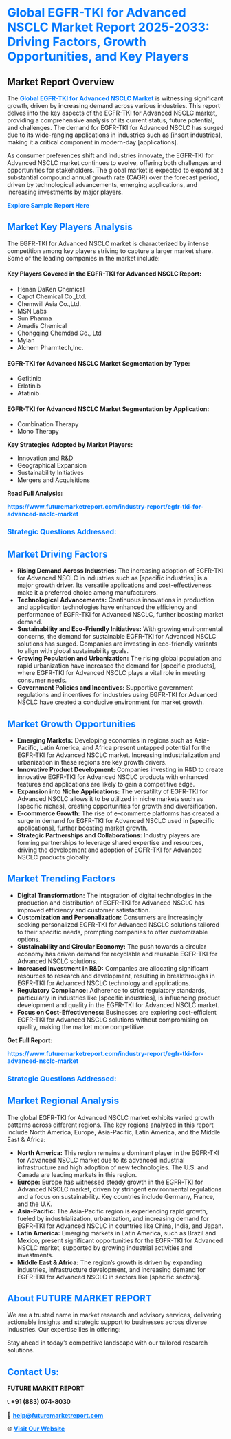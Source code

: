 <h1 style="color: #007BFF;">Global EGFR-TKI for Advanced NSCLC Market Report 2025-2033: Driving Factors, Growth Opportunities, and Key Players</h1>

<section id="overview">
<h2>Market Report Overview</h2>
<p>The <a href="https://www.futuremarketreport.com/industry-report/egfr-tki-for-advanced-nsclc-market" style="color: #007BFF; text-decoration: none;"><strong>Global EGFR-TKI for Advanced NSCLC Market</strong></a> is witnessing significant growth, driven by increasing demand across various industries. This report delves into the key aspects of the EGFR-TKI for Advanced NSCLC market, providing a comprehensive analysis of its current status, future potential, and challenges. The demand for EGFR-TKI for Advanced NSCLC has surged due to its wide-ranging applications in industries such as [insert industries], making it a critical component in modern-day [applications].</p>
<p>As consumer preferences shift and industries innovate, the EGFR-TKI for Advanced NSCLC market continues to evolve, offering both challenges and opportunities for stakeholders. The global market is expected to expand at a substantial compound annual growth rate (CAGR) over the forecast period, driven by technological advancements, emerging applications, and increasing investments by major players.</p>
</section>

<section id="overview">
<p><a href="https://www.futuremarketreport.com/request-sample/reportId=53361" style="color: #007BFF; text-decoration: none;"><strong>Explore Sample Report Here</strong></a></p>
</section>

<section id="key-players">
<h2 style="color: #007BFF;">Market Key Players Analysis</h2>
<p>The EGFR-TKI for Advanced NSCLC market is characterized by intense competition among key players striving to capture a larger market share. Some of the leading companies in the market include:</p>
<h4>Key Players Covered in the EGFR-TKI for Advanced NSCLC Report:</h4>
<ul><li>Henan DaKen Chemical</li><li>Capot Chemical Co.,Ltd.</li><li>Chemwill Asia Co.,Ltd.</li><li>MSN Labs</li><li>Sun Pharma</li><li>Amadis Chemical</li><li>Chongqing Chemdad Co., Ltd</li><li>Mylan</li><li>Alchem Pharmtech,Inc.</li></ul>
<h4>EGFR-TKI for Advanced NSCLC Market Segmentation by Type:</h4>
<ul><li>Gefitinib</li><li>Erlotinib</li><li>Afatinib</li></ul>

<h4>EGFR-TKI for Advanced NSCLC Market Segmentation by Application:</h4>
<ul><li>Combination Therapy</li><li>Mono Therapy</li></ul>
<p><strong>Key Strategies Adopted by Market Players:</strong></p>
<ul>
<li>Innovation and R&D</li>
<li>Geographical Expansion</li>
<li>Sustainability Initiatives</li>
<li>Mergers and Acquisitions</li>
</ul>
</section>

<section>
<p><strong>Read Full Analysis: </strong></p><a href="https://www.futuremarketreport.com/industry-report/egfr-tki-for-advanced-nsclc-market" style="color: #007BFF; text-decoration: none;"><strong>https://www.futuremarketreport.com/industry-report/egfr-tki-for-advanced-nsclc-market</strong></a>
<h3 style="color: #007BFF;">Strategic Questions Addressed:</h3>
</section>

<section id="driving-factors">
<h2 style="color: #007BFF;">Market Driving Factors</h2>
<ul>
<li><strong>Rising Demand Across Industries:</strong> The increasing adoption of EGFR-TKI for Advanced NSCLC in industries such as [specific industries] is a major growth driver. Its versatile applications and cost-effectiveness make it a preferred choice among manufacturers.</li>
<li><strong>Technological Advancements:</strong> Continuous innovations in production and application technologies have enhanced the efficiency and performance of EGFR-TKI for Advanced NSCLC, further boosting market demand.</li>
<li><strong>Sustainability and Eco-Friendly Initiatives:</strong> With growing environmental concerns, the demand for sustainable EGFR-TKI for Advanced NSCLC solutions has surged. Companies are investing in eco-friendly variants to align with global sustainability goals.</li>
<li><strong>Growing Population and Urbanization:</strong> The rising global population and rapid urbanization have increased the demand for [specific products], where EGFR-TKI for Advanced NSCLC plays a vital role in meeting consumer needs.</li>
<li><strong>Government Policies and Incentives:</strong> Supportive government regulations and incentives for industries using EGFR-TKI for Advanced NSCLC have created a conducive environment for market growth.</li>
</ul>
</section>

<section id="growth-opportunities">
<h2 style="color: #007BFF;">Market Growth Opportunities</h2>
<ul>
<li><strong>Emerging Markets:</strong> Developing economies in regions such as Asia-Pacific, Latin America, and Africa present untapped potential for the EGFR-TKI for Advanced NSCLC market. Increasing industrialization and urbanization in these regions are key growth drivers.</li>
<li><strong>Innovative Product Development:</strong> Companies investing in R&D to create innovative EGFR-TKI for Advanced NSCLC products with enhanced features and applications are likely to gain a competitive edge.</li>
<li><strong>Expansion into Niche Applications:</strong> The versatility of EGFR-TKI for Advanced NSCLC allows it to be utilized in niche markets such as [specific niches], creating opportunities for growth and diversification.</li>
<li><strong>E-commerce Growth:</strong> The rise of e-commerce platforms has created a surge in demand for EGFR-TKI for Advanced NSCLC used in [specific applications], further boosting market growth.</li>
<li><strong>Strategic Partnerships and Collaborations:</strong> Industry players are forming partnerships to leverage shared expertise and resources, driving the development and adoption of EGFR-TKI for Advanced NSCLC products globally.</li>
</ul>
</section>

<section id="trending-factors">
<h2 style="color: #007BFF;">Market Trending Factors</h2>
<ul>
<li><strong>Digital Transformation:</strong> The integration of digital technologies in the production and distribution of EGFR-TKI for Advanced NSCLC has improved efficiency and customer satisfaction.</li>
<li><strong>Customization and Personalization:</strong> Consumers are increasingly seeking personalized EGFR-TKI for Advanced NSCLC solutions tailored to their specific needs, prompting companies to offer customizable options.</li>
<li><strong>Sustainability and Circular Economy:</strong> The push towards a circular economy has driven demand for recyclable and reusable EGFR-TKI for Advanced NSCLC solutions.</li>
<li><strong>Increased Investment in R&D:</strong> Companies are allocating significant resources to research and development, resulting in breakthroughs in EGFR-TKI for Advanced NSCLC technology and applications.</li>
<li><strong>Regulatory Compliance:</strong> Adherence to strict regulatory standards, particularly in industries like [specific industries], is influencing product development and quality in the EGFR-TKI for Advanced NSCLC market.</li>
<li><strong>Focus on Cost-Effectiveness:</strong> Businesses are exploring cost-efficient EGFR-TKI for Advanced NSCLC solutions without compromising on quality, making the market more competitive.</li>
</ul>
</section>

<section>
<p><strong>Get Full Report: </strong></p><a href="https://www.futuremarketreport.com/industry-report/egfr-tki-for-advanced-nsclc-market" style="color: #007BFF; text-decoration: none;"><strong>https://www.futuremarketreport.com/industry-report/egfr-tki-for-advanced-nsclc-market</strong></a>
<h3 style="color: #007BFF;">Strategic Questions Addressed:</h3>
</section>


<section id="regional-analysis">
<h2 style="color: #007BFF;">Market Regional Analysis</h2>
<p>The global EGFR-TKI for Advanced NSCLC market exhibits varied growth patterns across different regions. The key regions analyzed in this report include North America, Europe, Asia-Pacific, Latin America, and the Middle East & Africa:</p>
<ul>
<li><strong>North America:</strong> This region remains a dominant player in the EGFR-TKI for Advanced NSCLC market due to its advanced industrial infrastructure and high adoption of new technologies. The U.S. and Canada are leading markets in this region.</li>
<li><strong>Europe:</strong> Europe has witnessed steady growth in the EGFR-TKI for Advanced NSCLC market, driven by stringent environmental regulations and a focus on sustainability. Key countries include Germany, France, and the U.K.</li>
<li><strong>Asia-Pacific:</strong> The Asia-Pacific region is experiencing rapid growth, fueled by industrialization, urbanization, and increasing demand for EGFR-TKI for Advanced NSCLC in countries like China, India, and Japan.</li>
<li><strong>Latin America:</strong> Emerging markets in Latin America, such as Brazil and Mexico, present significant opportunities for the EGFR-TKI for Advanced NSCLC market, supported by growing industrial activities and investments.</li>
<li><strong>Middle East & Africa:</strong> The region’s growth is driven by expanding industries, infrastructure development, and increasing demand for EGFR-TKI for Advanced NSCLC in sectors like [specific sectors].</li>
</ul>
</section>

<footer>
<h2 style="color: #007BFF;">About FUTURE MARKET REPORT</h2>
<p>We are a trusted name in market research and advisory services, delivering actionable insights and strategic support to businesses across diverse industries. Our expertise lies in offering:</p>

<p>Stay ahead in today’s competitive landscape with our tailored research solutions.</p>

<h2 style="color: #007BFF;">Contact Us:</h2>
<p><strong>FUTURE MARKET REPORT</strong></p>
<p>📞 <strong>+91 (883) 074-8030</strong></p>
<p>📧 <strong><a href="mailto:help@futuremarketreport.com" style="color: #007BFF;">help@futuremarketreport.com</a></strong></p>
<p>🌐 <strong><a href="https://www.futuremarketreport.com/" style="color: #007BFF;">Visit Our Website</a></strong></p>
</footer>